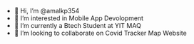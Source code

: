 - 👋 Hi, I’m @amalkp354
- 👀 I’m interested in Mobile App Devolopment
- 🌱 I’m currently a Btech Student at YIT MAQ
- 💞️ I’m looking to collaborate on Covid Tracker Map Website


<!---
amalkp354/amalkp354 is a ✨ special ✨ repository because its `README.md` (this file) appears on your GitHub profile.
You can click the Preview link to take a look at your changes.
--->
